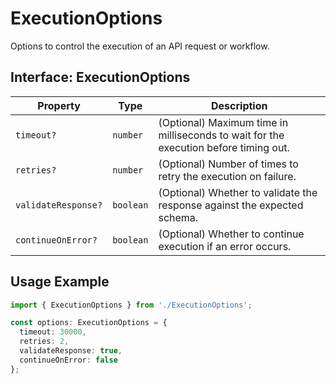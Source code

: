 # ExecutionOptions

Options to control the execution of an API request or workflow.

## Interface: ExecutionOptions

| Property            | Type      | Description                                                                          |
| ------------------- | --------- | ------------------------------------------------------------------------------------ |
| `timeout?`          | `number`  | (Optional) Maximum time in milliseconds to wait for the execution before timing out. |
| `retries?`          | `number`  | (Optional) Number of times to retry the execution on failure.                        |
| `validateResponse?` | `boolean` | (Optional) Whether to validate the response against the expected schema.             |
| `continueOnError?`  | `boolean` | (Optional) Whether to continue execution if an error occurs.                         |

## Usage Example

```typescript
import { ExecutionOptions } from './ExecutionOptions';

const options: ExecutionOptions = {
  timeout: 30000,
  retries: 2,
  validateResponse: true,
  continueOnError: false
};
```
